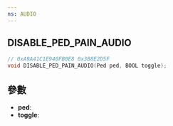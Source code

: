 ```yaml
---
ns: AUDIO
---
```

## DISABLE_PED_PAIN_AUDIO

```c
// 0xA9A41C1E940FB0E8 0x3B8E2D5F
void DISABLE_PED_PAIN_AUDIO(Ped ped, BOOL toggle);
```


## 參數
* **ped**: 
* **toggle**: 

